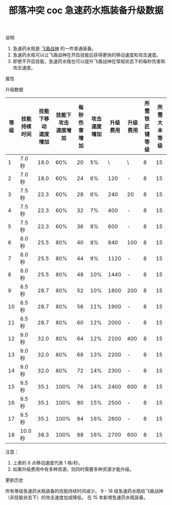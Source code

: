 ﻿---
title: "部落冲突 coc 急速药水瓶装备升级数据"
navTitle: "急速药水瓶"
shownTitle: "急速药水瓶"
description: "急速药水瓶是飞盾战神的一件普通装备。急速药水瓶可以让飞盾战神在开启技能后获得更快的移动速度和攻击速度。即使不开启技能，急速药水瓶也可以提升飞盾战神在常规状态下的每秒伤害和攻击速度。"
module: upgrade-home
imgFolder: home_heroes/07c3
wiki: https://clashofclans.fandom.com/wiki/Haste_Vial
canonical: /upgrade/07c3-Haste-Vial
---

<UnitInfo :folder="$frontmatter.imgFolder" imgSrc="Haste_Vial_info.png" :imgAlt="$frontmatter.navTitle" />

<SmallTitle>说明</SmallTitle>

1. 急速药水瓶是 [飞盾战神](/upgrade/0203-Royal-Champion) 的一件普通装备。
2. 急速药水瓶可以让飞盾战神在开启技能后获得更快的移动速度和攻击速度。
3. 即使不开启技能，急速药水瓶也可以提升飞盾战神在常规状态下的每秒伤害和攻击速度。

<SmallTitle>属性</SmallTitle>

<UnitProperties>
    <UnitProperty pKey="技能类型" pValue="主动技能" />
    <UnitProperty pKey="装备稀有度" pValue="普通" />
    <UnitProperty pKey="所需铁匠铺等级" pValue="8" />
    <UnitProperty pKey="所需大本等级" pValue="15" />
</UnitProperties>

<SmallTitle>升级数据</SmallTitle>

<script setup>
const tableExtraInfo = [
    {
        "column": 6,
        "type": "cost",
        "icon": "Shiny_Ore",
        "noGoldPass": true
    },
    {
        "column": 7,
        "type": "cost",
        "icon": "Glowy_Ore",
        "noGoldPass": true
    }
];
</script>

<UnitTable :tableExtraInfo="tableExtraInfo">

| 等级 |技能<br>持续时间|技能下移动<br>速度增加|技能下攻击<br>速度增加|每秒伤害<br>增加|攻击速度<br>增加| 升级费用|升级费用|所需<br>铁匠铺等级|所需<br>大本等级|
|  --- |      ---      |         ---        |         ---         |      ---     |      ---      |   ---  |  ---  |       ---       |       ---     |
|   1  |     7.0 秒    |         18.0       |          60%        |       20     |       5%      |    \   |   \   |        8        |       15      |
|   2  |     7.0 秒    |         18.0       |          60%        |       24     |       6%      |   120  |   -   |        8        |       15      |
|   3  |     7.5 秒    |         22.3       |          60%        |       28     |       6%      |   240  |   20  |        8        |       15      |
|   4  |     7.5 秒    |         22.3       |          60%        |       32     |       7%      |   400  |   -   |        8        |       15      |
|   5  |     7.5 秒    |         22.3       |          60%        |       36     |       8%      |   600  |   -   |        8        |       15      |
|   6  |     8.0 秒    |         25.5       |          80%        |       40     |       8%      |   840  |  100  |        8        |       15      |
|   7  |     8.0 秒    |         25.5       |          80%        |       44     |       9%      |  1120  |   -   |        8        |       15      |
|   8  |     8.0 秒    |         25.5       |          80%        |       48     |      10%      |  1440  |   -   |        8        |       15      |
|   9  |     8.5 秒    |         28.7       |          80%        |       52     |      10%      |  1800  |  200  |        8        |       15      |
|  10  |     8.5 秒    |         28.7       |          80%        |       56     |      11%      |  1900  |   -   |        8        |       15      |
|  11  |     8.5 秒    |         28.7       |          80%        |       60     |      12%      |  2000  |   -   |        8        |       15      |
|  12  |     9.0 秒    |         32.0       |          80%        |       64     |      12%      |  2100  |  400  |        8        |       15      |
|  13  |     9.0 秒    |         32.0       |          80%        |       68     |      13%      |  2200  |   -   |        8        |       15      |
|  14  |     9.0 秒    |         32.0       |          80%        |       72     |      14%      |  2300  |   -   |        8        |       15      |
|  15  |     9.5 秒    |         35.1       |         100%        |       76     |      14%      |  2400  |  600  |        8        |       15      |
|  16  |     9.5 秒    |         35.1       |         100%        |       80     |      15%      |  2500  |   -   |        8        |       15      |
|  17  |     9.5 秒    |         35.1       |         100%        |       84     |      16%      |  2600  |   -   |        8        |       15      |
|  18  |    10.0 秒    |         38.3       |         100%        |       88     |      16%      |  2700  |  600  |        8        |       15      |
</UnitTable>

注意：

1. 上表的 8 点移动速度代表 1 格/秒。
2. 如果升级费用中有多种资源，则同时需要多种资源才能升级。

<SmallTitle>更新历史</SmallTitle>

<Timeline>
    <TimelineItem date="2024/09/09">
        <TimelineRow>所有等级急速药水瓶装备的技能持续时间减少。</TimelineRow>
    </TimelineItem>
    <TimelineItem date="2024/04/17">
        <TimelineRow>9 - 18 级急速药水瓶给飞盾战神（非技能状态下）的攻击速度加成降低。</TimelineRow>
    </TimelineItem>
    <TimelineItem date="2024/02/27">
        <TimelineRow>在 15 本新增急速药水瓶装备。</TimelineRow>
    </TimelineItem>
    <TimelineItem :historyBottom="true" />
</Timeline>